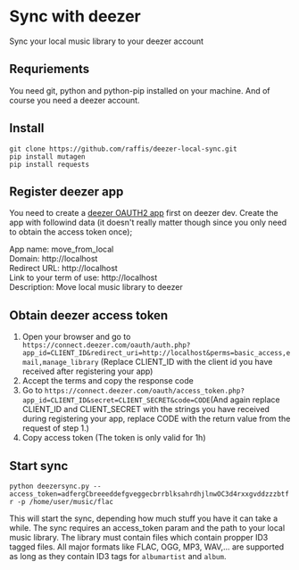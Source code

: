 # Sync with deezer

Sync your local music library to your deezer account

## Requriements
You need git, python and python-pip installed on your machine.
And of course you need a deezer account.

## Install
```
git clone https://github.com/raffis/deezer-local-sync.git
pip install mutagen
pip install requests
```

## Register deezer app
You need to create a [deezer OAUTH2 app](https://developers.deezer.com/myapps) first on deezer dev. Create the app with followind data (it doesn't really matter though since you only need to obtain the access token once);
 
App name: move_from_local \
Domain: http://localhost \
Redirect URL: http://localhost \
Link to your term of use: http://localhost \
Description: Move local music library to deezer

## Obtain deezer access token
1. Open your browser and go to ` https://connect.deezer.com/oauth/auth.php?app_id=CLIENT_ID&redirect_uri=http://localhost&perms=basic_access,email,manage_library` (Replace CLIENT_ID with the client id you have received after registering your app)
2. Accept the terms and copy the response code
3. Go to `https://connect.deezer.com/oauth/access_token.php?app_id=CLIENT_ID&secret=CLIENT_SECRET&code=CODE`(And again replace CLIENT_ID and CLIENT_SECRET with the strings you have received during registering your app, replace CODE with the return value from the request of step 1.)
4. Copy access token (The token is only valid for 1h)

## Start sync
`python deezersync.py --access_token=adfergCbreeeddefgveggecbrrblksahrdhjlnwOC3d4rxxgvddzzzbtfr -p /home/user/music/flac`

This will start the sync, depending how much stuff you have it can take a while. The sync requires an access_token param and the path to your local music library. The library must contain files which contain propper ID3 tagged files. All major formats like FLAC, OGG, MP3, WAV,... are supported as long as they contain ID3 tags for `albumartist` and `album`.
